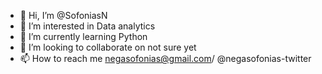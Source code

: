 - 👋 Hi, I’m @SofoniasN
- 👀 I’m interested in Data analytics 
- 🌱 I’m currently learning Python
- 💞️ I’m looking to collaborate on not sure yet
- 📫 How to reach me negasofonias@gmail.com/ @negasofonias-twitter

<!---

--->
